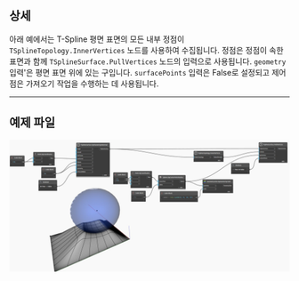 ## 상세
아래 예에서는 T-Spline 평면 표면의 모든 내부 정점이 `TSplineTopology.InnerVertices` 노드를 사용하여 수집됩니다. 정점은 정점이 속한 표면과 함께 `TSplineSurface.PullVertices` 노드의 입력으로 사용됩니다. `geometry` 입력'은 평면 표면 위에 있는 구입니다. `surfacePoints` 입력은 False로 설정되고 제어점은 가져오기 작업을 수행하는 데 사용됩니다.
___
## 예제 파일

![TSplineSurface.PullVertices](./Autodesk.DesignScript.Geometry.TSpline.TSplineSurface.PullVertices_img.jpg)
